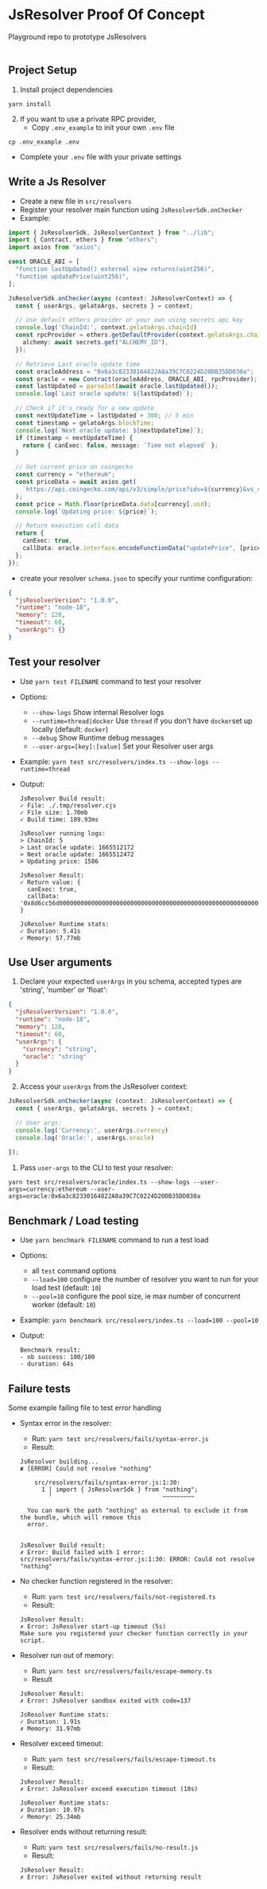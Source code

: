 # JsResolver Proof Of Concept
Playground repo to prototype JsResolvers
<br /><br />

## Project Setup
1. Install project dependencies
```
yarn install
```

2. If you want to use a private RPC provider, 
   - Copy `.env_example` to init your own `.env` file
  ```
  cp .env_example .env
  ```
   - Complete your `.env` file with your private settings

## Write a Js Resolver

- Create a new file in `src/resolvers`
- Register your resolver main function using `JsResolverSdk.onChecker`
- Example:
```typescript
import { JsResolverSdk, JsResolverContext } from "../lib";
import { Contract, ethers } from "ethers";
import axios from "axios";

const ORACLE_ABI = [
  "function lastUpdated() external view returns(uint256)",
  "function updatePrice(uint256)",
];

JsResolverSdk.onChecker(async (context: JsResolverContext) => {
  const { userArgs, gelatoArgs, secrets } = context;

  // Use default ethers provider or your own using secrets api key
  console.log('ChainId:', context.gelatoArgs.chainId)
  const rpcProvider = ethers.getDefaultProvider(context.gelatoArgs.chainId, {
    alchemy: await secrets.get("ALCHEMY_ID"),
  });

  // Retrieve Last oracle update time
  const oracleAddress = "0x6a3c82330164822A8a39C7C0224D20DB35DD030a";
  const oracle = new Contract(oracleAddress, ORACLE_ABI, rpcProvider);
  const lastUpdated = parseInt(await oracle.lastUpdated());
  console.log(`Last oracle update: ${lastUpdated}`);

  // Check if it's ready for a new update
  const nextUpdateTime = lastUpdated + 300; // 5 min
  const timestamp = gelatoArgs.blockTime;
  console.log(`Next oracle update: ${nextUpdateTime}`);
  if (timestamp < nextUpdateTime) {
    return { canExec: false, message: `Time not elapsed` };
  }

  // Get current price on coingecko
  const currency = "ethereum";
  const priceData = await axios.get(
    `https://api.coingecko.com/api/v3/simple/price?ids=${currency}&vs_currencies=usd`
  );
  const price = Math.floor(priceData.data[currency].usd);
  console.log(`Updating price: ${price}`);

  // Return execution call data
  return {
    canExec: true,
    callData: oracle.interface.encodeFunctionData("updatePrice", [price]),
  };
});
```
- create your resolver `schema.json` to specify your runtime configuration:
```json
{
  "jsResolverVersion": "1.0.0",
  "runtime": "node-18",
  "memory": 128, 
  "timeout": 60,
  "userArgs": {}
}
```


## Test your resolver

- Use `yarn test FILENAME` command to test your resolver

- Options:
  - `--show-logs` Show internal Resolver logs
  - `--runtime=thread|docker` Use `thread` if you don't have `docker`set up locally (default: `docker`)
  - `--debug` Show Runtime debug messages
  - `--user-args=[key]:[value]` Set your Resolver user args

- Example: `yarn test src/resolvers/index.ts --show-logs --runtime=thread`
- Output:
  ```
  JsResolver Build result:
  ✓ File: ./.tmp/resolver.cjs
  ✓ File size: 1.70mb
  ✓ Build time: 109.93ms

  JsResolver running logs:
  > ChainId: 5
  > Last oracle update: 1665512172
  > Next oracle update: 1665512472
  > Updating price: 1586

  JsResolver Result:
  ✓ Return value: {
    canExec: true,
    callData: '0x8d6cc56d0000000000000000000000000000000000000000000000000000000000000632'
  }

  JsResolver Runtime stats:
  ✓ Duration: 5.41s
  ✓ Memory: 57.77mb
  ```


## Use User arguments
1. Declare your expected `userArgs` in you schema, accepted types are 'string', 'number' or 'float':
```json
{
  "jsResolverVersion": "1.0.0",
  "runtime": "node-18",
  "memory": 128, 
  "timeout": 60,
  "userArgs": {
    "currency": "string",
    "oracle": "string"
  }
}
```

2. Access your `userArgs` from the JsResolver context:
```typescript
JsResolverSdk.onChecker(async (context: JsResolverContext) => {
  const { userArgs, gelatoArgs, secrets } = context;

  // User args:
  console.log('Currency:', userArgs.currency)
  console.log('Oracle:', userArgs.oracle)
  
});
```

1. Pass `user-args` to the CLI to test your resolver:
```
yarn test src/resolvers/oracle/index.ts --show-logs --user-args=currency:ethereum --user-args=oracle:0x6a3c82330164822A8a39C7C0224D20DB35DD030a
```

## Benchmark / Load testing

- Use `yarn benchmark FILENAME` command to run a test load

- Options:
  - all `test` command options
  - `--load=100` configure the number of resolver you want to run for your load test (default: `10`)
  - `--pool=10` configure the pool size, ie max number of concurrent worker (default: `10`)

- Example: `yarn benchmark src/resolvers/index.ts --load=100 --pool=10`
- Output:
  ```  
  Benchmark result:
  - nb success: 100/100
  - duration: 64s
  ```



## Failure tests
Some example failing file to test error handling
- Syntax error in the resolver:
  - Run: `yarn test src/resolvers/fails/syntax-error.js`
  - Result:
  ```
  JsResolver building...
  ✘ [ERROR] Could not resolve "nothing"

      src/resolvers/fails/syntax-error.js:1:30:
        1 │ import { JsResolverSdk } from "nothing";
          ╵                               ~~~~~~~~~

    You can mark the path "nothing" as external to exclude it from the bundle, which will remove this
    error.


  JsResolver Build result:
  ✗ Error: Build failed with 1 error:
  src/resolvers/fails/syntax-error.js:1:30: ERROR: Could not resolve "nothing"
  ```

- No checker function registered in the resolver:
  - Run: `yarn test src/resolvers/fails/not-registered.ts`
  - Result:
  ```
  JsResolver Result:
  ✗ Error: JsResolver start-up timeout (5s)
  Make sure you registered your checker function correctly in your script.
  ```

- Resolver run out of memory:
  - Run: `yarn test src/resolvers/fails/escape-memory.ts`
  - Result
  ```
  JsResolver Result:
  ✗ Error: JsResolver sandbox exited with code=137

  JsResolver Runtime stats:
  ✓ Duration: 1.91s
  ✗ Memory: 31.97mb
  ```

- Resolver exceed timeout:
   - Run: `yarn test src/resolvers/fails/escape-timeout.ts`
   - Result:
  ```
  JsResolver Result:
  ✗ Error: JsResolver exceed execution timeout (10s)

  JsResolver Runtime stats:
  ✗ Duration: 10.97s
  ✓ Memory: 25.34mb
  ```

- Resolver ends without returning result:
  - Run: `yarn test src/resolvers/fails/no-result.js`
  - Result:
  ```
  JsResolver Result:
  ✗ Error: JsResolver exited without returning result
  ```
